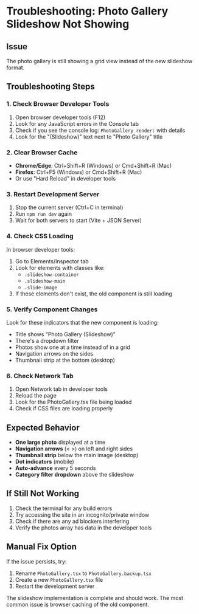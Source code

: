 # Troubleshooting: Photo Gallery Slideshow Not Showing

## Issue
The photo gallery is still showing a grid view instead of the new slideshow format.

## Troubleshooting Steps

### 1. **Check Browser Developer Tools**
1. Open browser developer tools (F12)
2. Look for any JavaScript errors in the Console tab
3. Check if you see the console log: `PhotoGallery render:` with details
4. Look for the "(Slideshow)" text next to "Photo Gallery" title

### 2. **Clear Browser Cache**
- **Chrome/Edge**: Ctrl+Shift+R (Windows) or Cmd+Shift+R (Mac)
- **Firefox**: Ctrl+F5 (Windows) or Cmd+Shift+R (Mac)
- Or use "Hard Reload" in developer tools

### 3. **Restart Development Server**
1. Stop the current server (Ctrl+C in terminal)
2. Run `npm run dev` again
3. Wait for both servers to start (Vite + JSON Server)

### 4. **Check CSS Loading**
In browser developer tools:
1. Go to Elements/Inspector tab
2. Look for elements with classes like:
   - `.slideshow-container`
   - `.slideshow-main`
   - `.slide-image`
3. If these elements don't exist, the old component is still loading

### 5. **Verify Component Changes**
Look for these indicators that the new component is loading:
- Title shows "Photo Gallery (Slideshow)"
- There's a dropdown filter
- Photos show one at a time instead of in a grid
- Navigation arrows on the sides
- Thumbnail strip at the bottom (desktop)

### 6. **Check Network Tab**
1. Open Network tab in developer tools
2. Reload the page
3. Look for the PhotoGallery.tsx file being loaded
4. Check if CSS files are loading properly

## Expected Behavior
- **One large photo** displayed at a time
- **Navigation arrows** (< >) on left and right sides
- **Thumbnail strip** below the main image (desktop)
- **Dot indicators** (mobile)
- **Auto-advance** every 5 seconds
- **Category filter dropdown** above the slideshow

## If Still Not Working
1. Check the terminal for any build errors
2. Try accessing the site in an incognito/private window
3. Check if there are any ad blockers interfering
4. Verify the photos array has data in the developer tools

## Manual Fix Option
If the issue persists, try:
1. Rename `PhotoGallery.tsx` to `PhotoGallery.backup.tsx`
2. Create a new `PhotoGallery.tsx` file
3. Restart the development server

The slideshow implementation is complete and should work. The most common issue is browser caching of the old component.
